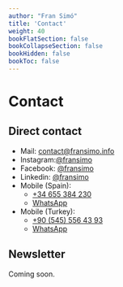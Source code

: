 ```yaml
---
author: "Fran Simó"
title: 'Contact'
weight: 40
bookFlatSection: false
bookCollapseSection: false
bookHidden: false
bookToc: false
---
```

# Contact

## Direct contact

- Mail: [contact@fransimo.info](mailto:contact@fransimo.info)
- Instagram:[@fransimo](https://www.instagram.com/fransimo)
- Facebook: [@fransimo](https://www.facebook.com/fransimo)
- Linkedin: [@fransimo](https://www.linkedin.com/in/fransimo/)
- Mobile (Spain): 
  - [+34 655 384 230](tel:+34655384230)
  - [WhatsApp](https://wa.me/+34655384230)
- Mobile (Turkey):
  - [+90 (545) 556 43 93](tel:+905455564393)
  - [WhatsApp](https://wa.me/+905455564393)

## Newsletter

Coming soon.
